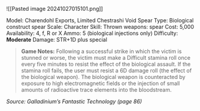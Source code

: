 ![[Pasted image 20241027015101.png]]

Model: Charendohl Exports, Limited Chestrashi Void
Spear
Type: Biological construct spear
Scale: Character
Skill: Thrown weapons: spear
Cost: 5,000
Availability: 4, f, R or X
Ammo: 5 (biological injections only)
Difficulty: **Moderate**
Damage: STR+1D plus special

> **Game Notes:** 
> Following a successful strike in which the victim is stunned or worse, the victim must make a Difficult stamina roll once every five minutes to resist the effect of the biological assault. If the stamina roll fails, the user must resist a 6D damage roll (the effect of the biological weapon). The biological weapon is counteracted by exposure to high electromagnetic fields or the injection of small amounts of radioactive trace elements into the bloodstream.

*Source: Galladinium’s Fantastic Technology (page 86)*